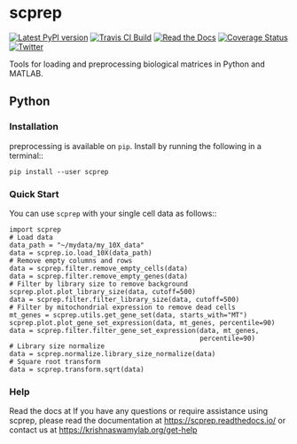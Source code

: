# scprep

[![Latest PyPI version](https://img.shields.io/pypi/v/scprep.svg)](https://pypi.org/project/scprep/)
[![Travis CI Build](https://api.travis-ci.com/KrishnaswamyLab/scprep.svg?branch=master)](https://travis-ci.com/KrishnaswamyLab/scprep)
[![Read the Docs](https://img.shields.io/readthedocs/scprep.svg)](https://scprep.readthedocs.io/)
[![Coverage Status](https://coveralls.io/repos/github/KrishnaswamyLab/scprep/badge.svg?branch=master)](https://coveralls.io/github/KrishnaswamyLab/scprep?branch=master)
[![Twitter](https://img.shields.io/twitter/follow/KrishnaswamyLab.svg?style=social&label=Follow)](https://twitter.com/KrishnaswamyLab)

Tools for loading and preprocessing biological matrices in Python and MATLAB.

## Python

### Installation

preprocessing is available on `pip`. Install by running the following in a terminal::

    pip install --user scprep

### Quick Start

You can use `scprep` with your single cell data as follows::

    import scprep
    # Load data
    data_path = "~/mydata/my_10X_data"
    data = scprep.io.load_10X(data_path)
    # Remove empty columns and rows
    data = scprep.filter.remove_empty_cells(data)
    data = scprep.filter.remove_empty_genes(data)
    # Filter by library size to remove background
    scprep.plot.plot_library_size(data, cutoff=500)
    data = scprep.filter.filter_library_size(data, cutoff=500)
    # Filter by mitochondrial expression to remove dead cells
    mt_genes = scprep.utils.get_gene_set(data, starts_with="MT")
    scprep.plot.plot_gene_set_expression(data, mt_genes, percentile=90)
    data = scprep.filter.filter_gene_set_expression(data, mt_genes, 
                                                    percentile=90)
    # Library size normalize
    data = scprep.normalize.library_size_normalize(data)
    # Square root transform
    data = scprep.transform.sqrt(data)

### Help

Read the docs at If you have any questions or require assistance using scprep, please read the documentation at https://scprep.readthedocs.io/ or contact us at https://krishnaswamylab.org/get-help